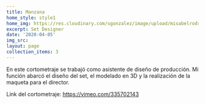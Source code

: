 ```yaml
---
title: Manzana
home_style: style1
home_img: https://res.cloudinary.com/sgonzalez/image/upload/misabelrodriguez/manzana/thumbnail.png
excerpt: Set Designer
date: '2020-04-05'
img_src: 
layout: page
collection_items: 3
---
```


En este cortometraje se trabajó como asistente de diseño de producción. Mi función abarcó el diseño del set, el modelado en 3D y la realización de la maqueta para el director.

Link del cortometraje: https://vimeo.com/335702143